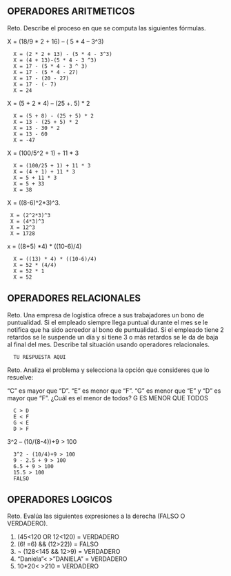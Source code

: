 ## OPERADORES ARITMETICOS
Reto. Describe el proceso en que se computa las siguientes fórmulas.

X = (18/9 * 2 + 16) – ( 5 * 4 – 3^3)

      X = (2 * 2 + 13) - (5 * 4 - 3^3)
      X = (4 + 13)-(5 * 4 - 3 ^3)
      X = 17 - (5 * 4 - 3 ^ 3)
      X = 17 - (5 * 4 - 27)
      X = 17 - (20 - 27)
      X = 17 - (- 7)
      X = 24

X = (5 + 2 * 4) – (25 +. 5) * 2

      X = (5 + 8) - (25 + 5) * 2
      X = 13 - (25 + 5) * 2
      X = 13 - 30 * 2
      X = 13 - 60
      X = -47

X = (100/5^2 + 1) + 11 * 3

      X = (100/25 + 1) + 11 * 3
      X = (4 + 1) + 11 * 3
      X = 5 + 11 * 3
      X = 5 + 33
      X = 38

X = ((8-6)^2*3)^3.

     X = (2^2*3)^3
     X = (4*3)^3
     X = 12^3
     X = 1728

x = ((8+5) *4) * ((10-6)/4) 

      X = ((13) * 4) * ((10-6)/4)
      X = 52 * (4/4)
      X = 52 * 1
      X = 52

## OPERADORES RELACIONALES
Reto. Una empresa de logística ofrece a sus trabajadores un bono de
puntualidad. Si el empleado siempre llega puntual durante el mes se le
notifica que ha sido acreedor al bono de puntualidad. Si el empleado tiene
2 retardos se le suspende un día y si tiene 3 o más retardos se le da de
baja al final del mes. Describe tal situación usando operadores
relacionales.

      TU RESPUESTA AQUI

Reto. Analiza el problema y selecciona la opción que consideres que lo
resuelve:

“C” es mayor que “D”. “E” es menor que “F”. “G” es menor que “E” y “D” es
mayor que “F”. ¿Cuál es el menor de todos? G ES MENOR QUE TODOS

      C > D
      E < F
      G < E
      D > F

3^2 – (10/(8-4))+9 > 100 

      3^2 - (10/4)+9 > 100
      9 - 2.5 + 9 > 100
      6.5 + 9 > 100
      15.5 > 100
      FALSO
      

## OPERADORES LOGICOS
Reto. Evalúa las siguientes expresiones a la derecha (FALSO O VERDADERO).
1) (45<120 OR 12<120) = VERDADERO
2) (6! =6) && (12>22)) = FALSO
3) ¬ (128<145 && 12>9) = VERDADERO
4) “Daniela”< >”DANIELA” = VERDADERO
5) 10*20< >210 = VERDADERO
